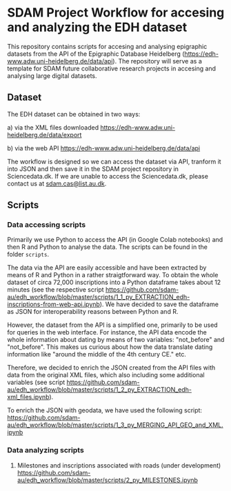 # SDAM Project Workflow for accesing and analyzing the EDH dataset

This repository contains scripts for accesing and analysing epigraphic datasets from the API of the Epigraphic Database Heidelberg (https://edh-www.adw.uni-heidelberg.de/data/api).
The repository will serve as a template for SDAM future collaborative research projects in accesing and analysing large digital datasets.

## Dataset 
The EDH dataset can be obtained in two ways:

a) via the XML files downloaded https://edh-www.adw.uni-heidelberg.de/data/export

b) via the web API https://edh-www.adw.uni-heidelberg.de/data/api

The workflow is designed so we can access the dataset via API, tranform it into JSON and then save it in the SDAM project repository in Sciencedata.dk. If we are unable to access the Sciencedata.dk, please contact us at sdam.cas@list.au.dk.

## Scripts

### Data accessing scripts
Primarily we use Python to access the API (in Google Colab notebooks) and then R and Python to analyse the data. The scripts can be found in the folder ```scripts```.

The data via the API are easily accessible and have been extracted by means of R and Python in a rather straigtforward way. To obtain the whole dataset of circa 72,000 inscriptions into a Python dataframe takes about 12 minutes (see the respective script https://github.com/sdam-au/edh_workflow/blob/master/scripts/1_1_py_EXTRACTION_edh-inscriptions-from-web-api.ipynb). We have decided to save the dataframe as JSON for interoperability reasons between Python and R.

However, the dataset from the API is a simplified one, primarily to be used for queries in the web interface. For instance, the API data encode the whole information about dating by means of two variables: "not_before" and "not_before". This makes us curious about how the data translate dating information like "around the middle of the 4th century CE." etc. 

Therefore, we decided to enrich the JSON created from the API files with data from the original XML files, which also including some additional variables (see script https://github.com/sdam-au/edh_workflow/blob/master/scripts/1_2_py_EXTRACTION_edh-xml_files.ipynb).

To enrich the JSON with geodata, we have used the following script: https://github.com/sdam-au/edh_workflow/blob/master/scripts/1_3_py_MERGING_API_GEO_and_XML.ipynb

### Data analyzing scripts 

1. Milestones and inscriptions associated with roads (under development)
https://github.com/sdam-au/edh_workflow/blob/master/scripts/2_py_MILESTONES.ipynb





